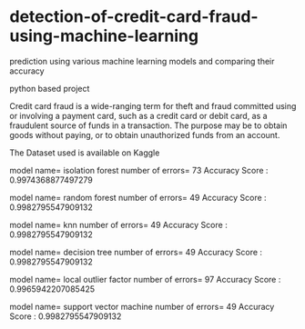 # detection-of-credit-card-fraud-using-machine-learning
prediction using various machine learning models and comparing their accuracy 

python based project

Credit card fraud is a wide-ranging term for theft and fraud committed using or involving a payment card,
such as a credit card or debit card, as a fraudulent source of funds in a transaction. 
The purpose may be to obtain goods without paying, or to obtain unauthorized funds from an account.

The Dataset used is available on Kaggle

model name= isolation forest 
number of errors= 73
Accuracy Score :
0.9974368877497279

model name= random forest 
number of errors= 49
Accuracy Score :
0.9982795547909132

model name= knn 
number of errors= 49
Accuracy Score :
0.9982795547909132

model name= decision tree 
number of errors= 49
Accuracy Score :
0.9982795547909132

model name= local outlier factor 
number of errors= 97
Accuracy Score :
0.9965942207085425

model name= support vector machine 
number of errors= 49
Accuracy Score :
0.9982795547909132
